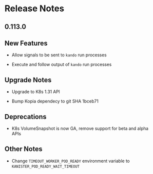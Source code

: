 # Release Notes

## 0.113.0

## New Features

<!-- releasenotes/notes/pre-release-0.113.0-6e4df1d2b04b3ca7.yaml @ b'1192d1c3f45919b85fee014d95ac5dcf5038c4be' -->
* Allow signals to be sent to `kando` run processes

<!-- releasenotes/notes/pre-release-0.113.0-6e4df1d2b04b3ca7.yaml @ b'1192d1c3f45919b85fee014d95ac5dcf5038c4be' -->
* Execute and follow output of `kando` run processes

## Upgrade Notes

<!-- releasenotes/notes/pre-release-0.113.0-6e4df1d2b04b3ca7.yaml @ b'1192d1c3f45919b85fee014d95ac5dcf5038c4be' -->
* Upgrade to K8s 1.31 API

<!-- releasenotes/notes/pre-release-0.113.0-6e4df1d2b04b3ca7.yaml @ b'1192d1c3f45919b85fee014d95ac5dcf5038c4be' -->
* Bump Kopia dependecy to git SHA 1bceb71

## Deprecations

<!-- releasenotes/notes/pre-release-0.113.0-6e4df1d2b04b3ca7.yaml @ b'1192d1c3f45919b85fee014d95ac5dcf5038c4be' -->
* K8s VolumeSnapshot is now GA, remove support for beta and alpha APIs

## Other Notes

<!-- releasenotes/notes/pre-release-0.113.0-6e4df1d2b04b3ca7.yaml @ b'1192d1c3f45919b85fee014d95ac5dcf5038c4be' -->
* Change `TIMEOUT_WORKER_POD_READY` environment variable to `KANISTER_POD_READY_WAIT_TIMEOUT`

